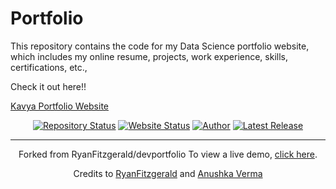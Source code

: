 # Portfolio

This repository contains the code for my Data Science portfolio website, which includes my online resume, projects, work experience, skills, certifications, etc.,

Check it out here!!

[Kavya Portfolio Website](https://kavya2099.github.io/Portfolio/)

<!-- ![Kavya Portfolio Website]()  -->

<div align="center">
  
[![Repository Status](https://img.shields.io/badge/Repository%20Status-Maintained-orange.svg)](https://github.com/verma-anushka/anushkaverma)
[![Website Status](https://img.shields.io/badge/Website%20Status-Online-blue)](https://kavya2099.github.io/Portfolio/)
[![Author](https://img.shields.io/badge/Author-Kavya-purple.svg)](https://www.linkedin.com/in/Kavya2099/)
[![Latest Release](https://img.shields.io/badge/Latest%20Release-03%20Jan,%202023-green.svg)](https://kavya2099.github.io/Portfolio/)

-----------------------------------------------------------------------------------------
Forked from RyanFitzgerald/devportfolio
To view a live demo, [click here](https://ryanfitzgerald.github.io/devportfolio/).

Credits to [RyanFitzgerald](https://ryanfitzgerald.github.io/devportfolio/) and [Anushka Verma](https://github.com/verma-anushka/anushkaverma)



